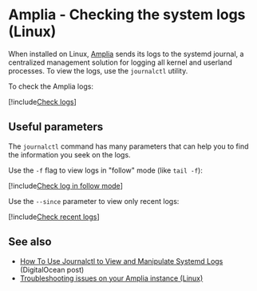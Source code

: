 ﻿# Amplia - Checking the system logs (Linux)

When installed on Linux, [Amplia](../../../index.md) sends its logs to the systemd journal, a centralized management solution for logging
all kernel and userland processes. To view the logs, use the `journalctl` utility.

To check the Amplia logs:

[!include[Check logs](../../../../../../includes/amplia/linux/check-logs.md)]

## Useful parameters

The `journalctl` command has many parameters that can help you to find the information you seek on the logs.

Use the `-f` flag to view logs in "follow" mode (like `tail -f`):

[!include[Check log in follow mode](../../../../../../includes/amplia/linux/check-logs-follow.md)]

Use the `--since` parameter to view only recent logs:

[!include[Check recent logs](../../../../../../includes/amplia/linux/check-logs-since.md)]

## See also

* [How To Use Journalctl to View and Manipulate Systemd Logs](https://www.digitalocean.com/community/tutorials/how-to-use-journalctl-to-view-and-manipulate-systemd-logs) (DigitalOcean post)
* [Troubleshooting issues on your Amplia instance (Linux)](index.md)
